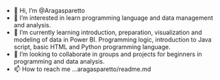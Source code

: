 - 👋 Hi, I’m @Aragasparetto
- 👀 I’m interested in learn programming language and data management and analysis.
- 🌱 I’m currently learning introduction, preparation, visualization and modeling of data in Power BI. Programming logic, introduction to Java script, basic HTML and Python programming language.
- 💞️ I’m looking to collaborate in groups and projects for beginners in programming and data analysis.
- 📫 How to reach me ...aragasparetto/readme.md

<!---
Aragasparetto/Aragasparetto is a ✨ special ✨ repository because its `README.md` (this file) appears on your GitHub profile.
You can click the Preview link to take a look at your changes.
--->
